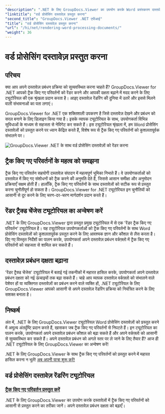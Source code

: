 ```yaml
---
"description": ".NET के लिए GroupDocs.Viewer का उपयोग करके Word प्रसंस्करण दस्तावेज़ों में ट्रैक किए गए परिवर्तनों को कुशलतापूर्वक प्रस्तुत करना सीखें। अपने दस्तावेज़ प्रबंधन कौशल को बढ़ाएँ।"
"linktitle": "वर्ड प्रोसेसिंग दस्तावेज़ प्रस्तुत करना"
"second_title": "GroupDocs.Viewer .NET एपीआई"
"title": "वर्ड प्रोसेसिंग दस्तावेज़ प्रस्तुत करना"
"url": "/hi/net/rendering-word-processing-documents/"
"weight": 36
---
```


# वर्ड प्रोसेसिंग दस्तावेज़ प्रस्तुत करना


## परिचय

क्या आप अपने दस्तावेज़ प्रबंधन प्रक्रिया को सुव्यवस्थित करना चाहते हैं? GroupDocs.Viewer for .NET आपको ट्रैक किए गए परिवर्तनों को रेंडर करने और आपकी दक्षता बढ़ाने में मदद करने के लिए ट्यूटोरियल की एक श्रृंखला प्रदान करता है। आइए दस्तावेज़ रेंडरिंग की दुनिया में उतरें और इससे मिलने वाली संभावनाओं का पता लगाएं।

GroupDocs.Viewer for .NET एक शक्तिशाली उपकरण है जिसे दस्तावेज़ देखने और प्रबंधन को सरल बनाने के लिए डिज़ाइन किया गया है। इसके व्यापक ट्यूटोरियल के साथ, उपयोगकर्ता विभिन्न सुविधाओं के माध्यम से सहजता से नेविगेट कर सकते हैं। इस ट्यूटोरियल श्रृंखला में, हम Word प्रोसेसिंग दस्तावेज़ों को प्रस्तुत करने पर ध्यान केंद्रित करते हैं, विशेष रूप से ट्रैक किए गए परिवर्तनों को कुशलतापूर्वक संभालने पर।

![GroupDocs.Viewer .NET के साथ वर्ड प्रोसेसिंग दस्तावेज़ों को रेंडर करना](/viewer/rendering-word-processing-documents/image.png)

## ट्रैक किए गए परिवर्तनों के महत्व को समझना

ट्रैक किए गए परिवर्तन सहयोगी दस्तावेज़ संपादन में महत्वपूर्ण भूमिका निभाते हैं। वे उपयोगकर्ताओं को दस्तावेज़ में किए गए संशोधनों को ट्रैक करने की अनुमति देते हैं, जिससे आसान समीक्षा और अनुमोदन प्रक्रियाएँ सक्षम होती हैं। हालाँकि, ट्रैक किए गए परिवर्तनों के साथ दस्तावेज़ों को सटीक रूप से प्रस्तुत करना चुनौतीपूर्ण हो सकता है। GroupDocs.Viewer for .NET ट्यूटोरियल इन चुनौतियों को आसानी से दूर करने के लिए चरण-दर-चरण मार्गदर्शन प्रदान करते हैं।

## रेंडर ट्रैक्ड चेंजेस ट्यूटोरियल का अन्वेषण करें

.NET के लिए GroupDocs.Viewer द्वारा प्रस्तुत प्रमुख ट्यूटोरियल में से एक 'रेंडर ट्रैक किए गए परिवर्तन' ट्यूटोरियल है। यह ट्यूटोरियल उपयोगकर्ताओं को ट्रैक किए गए परिवर्तनों के साथ Word प्रोसेसिंग दस्तावेज़ों को कुशलतापूर्वक प्रस्तुत करने के लिए आवश्यक ज्ञान और कौशल से लैस करता है। दिए गए विस्तृत निर्देशों का पालन करके, उपयोगकर्ता अपने दस्तावेज़ प्रबंधन वर्कफ़्लो में ट्रैक किए गए परिवर्तनों को सहजता से शामिल कर सकते हैं।

## दस्तावेज़ प्रबंधन दक्षता बढ़ाना

'रेंडर ट्रैक्ड चेंजेस' ट्यूटोरियल में बताई गई तकनीकों में महारत हासिल करके, उपयोगकर्ता अपने दस्तावेज़ प्रबंधन दक्षता को नई ऊंचाइयों तक बढ़ा सकते हैं। चाहे आप व्यापक दस्तावेज़ वर्कफ़्लो को संभालने वाले पेशेवर हों या व्यक्तिगत दस्तावेज़ों का प्रबंधन करने वाले व्यक्ति हों, .NET ट्यूटोरियल के लिए GroupDocs.Viewer आपको आसानी से अपने दस्तावेज़ रेंडरिंग प्रक्रिया को नियंत्रित करने के लिए सशक्त बनाता है।

## निष्कर्ष

अंत में, .NET के लिए GroupDocs.Viewer ट्यूटोरियल Word प्रोसेसिंग दस्तावेज़ों को प्रस्तुत करने में अमूल्य अंतर्दृष्टि प्रदान करते हैं, खासकर जब ट्रैक किए गए परिवर्तनों से निपटते हैं। इन ट्यूटोरियल का पालन करके, उपयोगकर्ता अपने दस्तावेज़ प्रबंधन कौशल को बढ़ा सकते हैं और अपने वर्कफ़्लो को आसानी से सुव्यवस्थित कर सकते हैं। अपने दस्तावेज़ प्रबंधन को अगले स्तर पर ले जाने के लिए तैयार हैं? आज ही .NET ट्यूटोरियल के लिए GroupDocs.Viewer का अन्वेषण करें!

.NET के लिए GroupDocs.Viewer के साथ ट्रैक किए गए परिवर्तनों को प्रस्तुत करने में महारत हासिल करना न भूलें! [अब अपनी यात्रा शुरू करें!](./render-tracked-changes/)
## वर्ड प्रोसेसिंग दस्तावेज़ रेंडरिंग ट्यूटोरियल
### [ट्रैक किए गए परिवर्तन प्रस्तुत करें](./render-tracked-changes/)
.NET के लिए GroupDocs.Viewer का उपयोग करके दस्तावेज़ों में ट्रैक किए गए परिवर्तनों को आसानी से प्रस्तुत करने का तरीका जानें। अपने दस्तावेज़ प्रबंधन दक्षता को बढ़ाएँ।